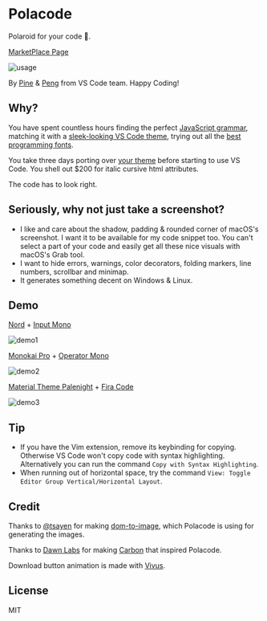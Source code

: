 # Polacode

Polaroid for your code 📸.

[MarketPlace Page](https://marketplace.visualstudio.com/items?itemName=pnp.polacode)

![usage](https://github.com/octref/polacode/raw/master/demo/usage.gif)

By [Pine](https://github.com/octref) & [Peng](https://github.com/rebornix) from VS Code team.
Happy Coding!

## Why?

You have spent countless hours finding the perfect [JavaScript grammar](https://marketplace.visualstudio.com/search?term=javascript%20grammar&target=VSCode&category=All%20categories&sortBy=Relevance), matching it with a [sleek-looking VS Code theme](https://marketplace.visualstudio.com/search?target=VSCode&category=Themes&sortBy=Downloads), trying out all the [best programming fonts](https://www.slant.co/topics/67/~best-programming-fonts).

You take three days porting over [your theme](https://github.com/wesbos/cobalt2-vscode) before starting to use VS Code.
You shell out $200 for italic cursive html attributes.

The code has to look right.

## Seriously, why not just take a screenshot?

- I like and care about the shadow, padding & rounded corner of macOS's screenshot. I want it to be available for my code snippet too. You can't select a part of your code and easily get all these nice visuals with macOS's Grab tool.
- I want to hide errors, warnings, color decorators, folding markers, line numbers, scrollbar and minimap.
- It generates something decent on Windows & Linux.

## Demo

[Nord](https://github.com/arcticicestudio/nord-visual-studio-code) + [Input Mono](http://input.fontbureau.com)

![demo1](https://raw.githubusercontent.com/octref/polacode/master/demo/1.png)

[Monokai Pro](https://marketplace.visualstudio.com/items?itemName=monokai.theme-monokai-pro-vscode) + [Operator Mono](https://www.typography.com/blog/introducing-operator)

![demo2](https://raw.githubusercontent.com/octref/polacode/master/demo/2.png)

[Material Theme Palenight](https://marketplace.visualstudio.com/items?itemName=Equinusocio.vsc-material-theme) + [Fira Code](https://github.com/tonsky/FiraCode)

![demo3](https://raw.githubusercontent.com/octref/polacode/master/demo/3.png)

## Tip

- If you have the Vim extension, remove its keybinding for copying. Otherwise VS Code won't copy code with syntax highlighting. Alternatively you can run the command `Copy with Syntax Highlighting`.
- When running out of horizontal space, try the command `View: Toggle Editor Group Vertical/Horizontal Layout`.

## Credit

Thanks to [@tsayen](https://github.com/tsayen) for making [dom-to-image](https://github.com/tsayen/dom-to-image), which Polacode is using for generating the images.

Thanks to [Dawn Labs](https://dawnlabs.io) for making [Carbon](https://carbon.now.sh) that inspired Polacode.

Download button animation is made with [Vivus](https://github.com/maxwellito/vivus).

## License

MIT